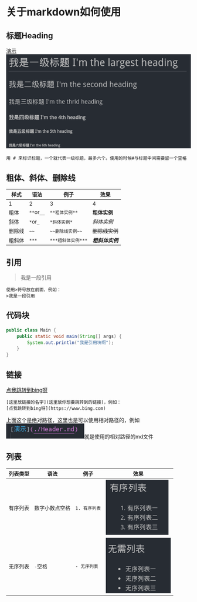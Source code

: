 # 关于markdown如何使用

## 标题Heading

[演示](./Header.md)
![演示](./assert/header.png)

    用 # 来标识标题，一个就代表一级标题，最多六个。使用的时候#与标题中间需要留一个空格

## 粗体、斜体、删除线

<!-- 
1. 删除线Strikethrough

    ~~这是一个删除线的实例呀~~

        在文字周围包围~~，例如~~删除线~~

2. 粗体Bold

    **这是一个粗体的实例呀This is bold text**

        在文字周围包围**或者__，例如**粗体**
3. 斜体Italic

    *这是一个斜体的实例呀This text is italicized*
>使用table重构 -->

| 样式| 语法|例子|效果|
|---|---|---|---|
|1| 2|3|4|
|粗体|`**`or`__`|`**粗体实例**`|**粗体实例**|
|斜体|`*`or`_`|`*斜体实例*`|*斜体实例*|
|删除线|`~~`|`~~删除线实例~~`|~~删除线实例~~|
|粗斜体|`***`|`***粗斜体实例***`|***粗斜体实例***|

## 引用

>我是一段引用

    使用>符号放在前面，例如：
    >我是一段引用

## 代码块

```java
public class Main {
    public static void main(String[] args) {
        System.out.println("我是引用块啊");
    }
}
```

## 链接

[点我跳转到bing呀](https://www.bing.com)

    [这里放链接的名字](这里放你想要跳转到的链接)，例如：
    [点我跳转到bing呀](https://www.bing.com)

上面这个是绝对路径，这里也是可以使用相对路径的，例如
![相对路径截图演示](./assert/relative-link.png)就是使用的相对路径的md文件

## 列表

|列表类型|语法|例子|效果|
|---|---|---|---|
|有序列表|数字小数点空格|`1. 有序列表`|![有序列表](./assert/youxuList.png)|
|无序列表|`-`空格|`- 无序列表`|![无序列表](./assert/wuxuList.png)
